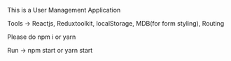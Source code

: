 This is a User Management Application

Tools -> Reactjs, Reduxtoolkit, localStorage, MDB(for form styling), Routing

Please do npm i or yarn


Run -> npm start or yarn start